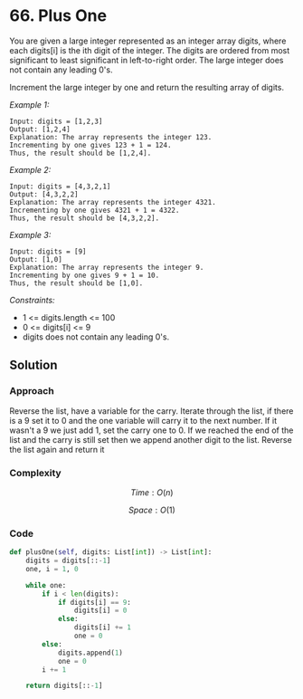 # 66. Plus One
You are given a large integer represented as an integer array digits, where each digits[i] is the ith digit of the integer. The digits are ordered from most significant to least significant in left-to-right order. The large integer does not contain any leading 0's.

Increment the large integer by one and return the resulting array of digits.

*Example 1:*

```
Input: digits = [1,2,3]
Output: [1,2,4]
Explanation: The array represents the integer 123.
Incrementing by one gives 123 + 1 = 124.
Thus, the result should be [1,2,4].
```

*Example 2:*

```
Input: digits = [4,3,2,1]
Output: [4,3,2,2]
Explanation: The array represents the integer 4321.
Incrementing by one gives 4321 + 1 = 4322.
Thus, the result should be [4,3,2,2].
```

*Example 3:*

```
Input: digits = [9]
Output: [1,0]
Explanation: The array represents the integer 9.
Incrementing by one gives 9 + 1 = 10.
Thus, the result should be [1,0].
```

*Constraints:*

* 1 <= digits.length <= 100
* 0 <= digits[i] <= 9
* digits does not contain any leading 0's.


## Solution

### Approach
Reverse the list, have a variable for the carry. Iterate through the list, if there is a 9 set it to 0 and the one variable will carry it to the next number. If it wasn't a 9 we just add 1, set the carry one to 0. If we reached the end of the list and the carry is still set then we append another digit to the list. Reverse the list again and return it

### Complexity
$$Time: O(n)$$

$$Space: O(1)$$

### Code
```py
def plusOne(self, digits: List[int]) -> List[int]:
    digits = digits[::-1]
    one, i = 1, 0

    while one:
        if i < len(digits):
            if digits[i] == 9:
                digits[i] = 0
            else:
                digits[i] += 1
                one = 0
        else:
            digits.append(1)
            one = 0
        i += 1

    return digits[::-1]
```